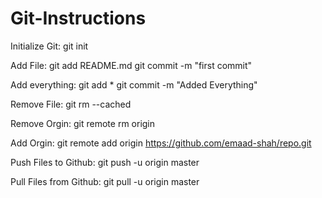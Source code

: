 Git-Instructions
================

Initialize Git: 
git init

Add File: 
git add README.md
git commit -m "first commit"

Add everything:
git add *
git commit -m "Added Everything"

Remove File:
git rm --cached <file>

Remove Orgin:
git remote rm origin

Add Orgin:
git remote add origin https://github.com/emaad-shah/repo.git

Push Files to Github:
git push -u origin master

Pull Files from Github:
git pull -u origin master
